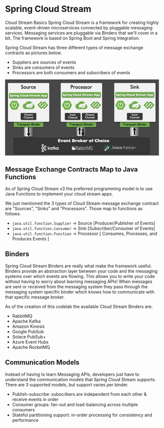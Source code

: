 # Spring Cloud Stream

Cloud Stream Basics
Spring Cloud Stream is a framework for creating highly scalable, event-driven microservices connected by pluggable
messaging services. Messaging services are pluggable via Binders that we'll cover in a bit. The framework is based on
Spring Boot and Spring Integration.

Spring Cloud Stream has three different types of message exchange contracts as pictures below.

* Suppliers are sources of events
* Sinks are consumers of events
* Processors are both consumers and subscribers of events

![img](etc/images/img.png)

## Message Exchange Contracts Map to Java Functions

As of Spring Cloud Stream v3 the preferred programming model is to use Java Functions to implement your cloud stream
apps.

We just mentioned the 3 types of Cloud Stream message exchange contract are "Sources", "Sinks" and "Processors". Those
map to functions as follows:

* `java.util.function.Supplier` -> Source [Producer/Publisher of Events]
* `java.util.function.Consumer` -> Sink [Subscriber/Consumer of Events]
* `java.util.function.Function` -> Processor [ Consumes, Processes, and Produces Events ]

## Binders

Spring Cloud Stream Binders are really what make the framework useful. Binders provide an abstraction layer between your
code and the messaging systems over which events are flowing. This allows you to write your code without having to worry
about learning messaging APIs! When messages are sent or received from the messaging system they pass through the
messaging system specific binder which knows how to communicate with that specific message broker.

As of the creation of this codelab the available Cloud Stream Binders are:

* RabbitMQ
* Apache Kafka
* Amazon Kinesis
* Google PubSub
* Solace PubSub+
* Azure Event Hubs
* Apache RocketMQ

## Communication Models

Instead of having to learn Messaging APIs, developers just have to understand the communication models that Spring Cloud
Stream supports. There are 3 supported models, but support varies per binder.

* Publish-subscribe: subscribers are independent from each other & receive events in order
* Consumer groups: fan-out and load-balancing across multiple consumers
* Stateful partitioning support: in-order processing for consistency and performance